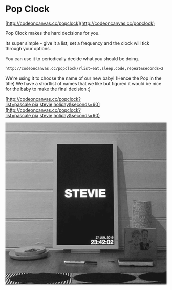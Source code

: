 # Pop Clock

[http://codeoncanvas.cc/popclock](http://codeoncanvas.cc/popclock)

Pop Clock makes the hard decisions for you.

Its super simple - give it a list, set a frequency and the clock will tick through your options.

You can use it to periodically decide what you should be doing.
```
http://codeoncanvas.cc/popclock/?list=eat,sleep,code,repeat&seconds=2
```

We're using it to choose the name of our new baby! (Hence the Pop in the title) We have a shortlist of names that we like but figured it would be nice for the baby to make the final decision :)

[http://codeoncanvas.cc/popclock?list=pascale,pia,stevie,holiday&seconds=60](http://codeoncanvas.cc/popclock?list=pascale,pia,stevie,holiday&seconds=60)

![image](images/popclock.gif)